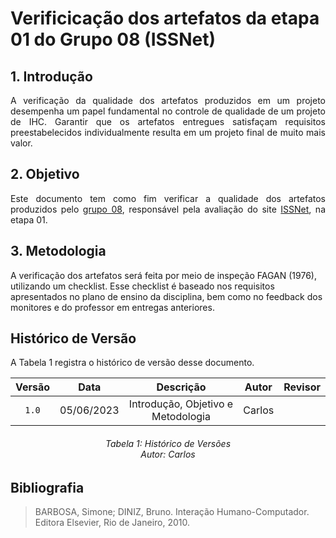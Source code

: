 # Verificicação dos artefatos da etapa 01 do Grupo 08 (ISSNet)

## 1. Introdução
<p align="justify">
A verificação da qualidade dos artefatos produzidos em um projeto desempenha um papel fundamental no controle de qualidade de um projeto de IHC. Garantir que os artefatos entregues satisfaçam requisitos preestabelecidos individualmente resulta em um projeto final de muito mais valor.
</p>

## 2. Objetivo
<p align="justify">
Este documento tem como fim verificar a qualidade dos artefatos produzidos pelo <a href="https://interacao-humano-computador.github.io/2023.1-ISSNet/">grupo 08</a>, responsável pela avaliação do site <a href="https://df.issnetonline.com.br/online/Login/Login.aspx?ReturnUrl=%2fonline">ISSNet</a>, na etapa 01.
</p>

## 3. Metodologia
A verificação dos artefatos será feita por meio de inspeção FAGAN (1976), utilizando um checklist. Esse checklist é baseado nos requisitos apresentados no plano de ensino da disciplina, bem como no feedback dos monitores e do professor em entregas anteriores.

## Histórico de Versão
A Tabela 1 registra o histórico de versão desse documento.

| Versão | Data  |            Descrição              |     Autor      |    Revisor    |
|:------:|:-----:|:---------------------------------:|:--------------:|:-------------:|
| `1.0`  | 05/06/2023 | Introdução, Objetivo e Metodologia | Carlos | |

<h6 align = "center"> Tabela 1: Histórico de Versões
<br> Autor: Carlos </h6>

## Bibliografia

> BARBOSA, Simone; DINIZ, Bruno. Interação Humano-Computador. Editora Elsevier, Rio de Janeiro, 2010.
